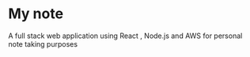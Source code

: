# My note

A full stack web application using React , Node.js and AWS for personal note taking purposes
